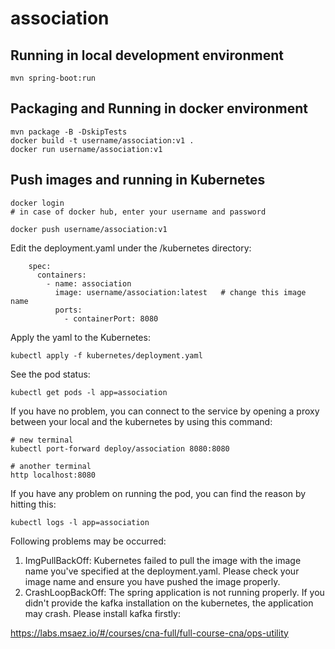# association

## Running in local development environment

```
mvn spring-boot:run
```

## Packaging and Running in docker environment

```
mvn package -B -DskipTests
docker build -t username/association:v1 .
docker run username/association:v1
```

## Push images and running in Kubernetes

```
docker login 
# in case of docker hub, enter your username and password

docker push username/association:v1
```

Edit the deployment.yaml under the /kubernetes directory:
```
    spec:
      containers:
        - name: association
          image: username/association:latest   # change this image name
          ports:
            - containerPort: 8080

```

Apply the yaml to the Kubernetes:
```
kubectl apply -f kubernetes/deployment.yaml
```

See the pod status:
```
kubectl get pods -l app=association
```

If you have no problem, you can connect to the service by opening a proxy between your local and the kubernetes by using this command:
```
# new terminal
kubectl port-forward deploy/association 8080:8080

# another terminal
http localhost:8080
```

If you have any problem on running the pod, you can find the reason by hitting this:
```
kubectl logs -l app=association
```

Following problems may be occurred:

1. ImgPullBackOff:  Kubernetes failed to pull the image with the image name you've specified at the deployment.yaml. Please check your image name and ensure you have pushed the image properly.
1. CrashLoopBackOff: The spring application is not running properly. If you didn't provide the kafka installation on the kubernetes, the application may crash. Please install kafka firstly:

https://labs.msaez.io/#/courses/cna-full/full-course-cna/ops-utility

